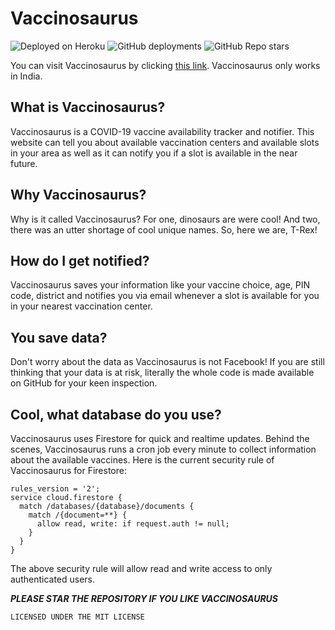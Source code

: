 # Vaccinosaurus

![Deployed on Heroku](https://img.shields.io/badge/Website-Deployed%20On%20Heroku-6567a5) ![GitHub deployments](https://img.shields.io/github/deployments/luciferreeves/vaccinosaurus/vaccinosaurus?label=Deployment%20State) ![GitHub Repo stars](https://img.shields.io/github/stars/luciferreeves/vaccinosaurus?label=Stars)

You can visit Vaccinosaurus by clicking [this link](https://vaccinosaurus.herokuapp.com/). Vaccinosaurus only works in India.

## What is Vaccinosaurus?

Vaccinosaurus is a COVID-19 vaccine availability tracker and notifier. This website can tell you about available vaccination centers and available slots in your area as well as it can notify you if a slot is available in the near future. 

## Why Vaccinosaurus?

Why is it called Vaccinosaurus? For one, dinosaurs are were cool! And two, there was an utter shortage of cool unique names. So, here we are, T-Rex!

## How do I get notified?

Vaccinosaurus saves your information like your vaccine choice, age, PIN code, district and notifies you via email whenever a slot is available for you in your nearest vaccination center.

## You save data?

Don't worry about the data as Vaccinosaurus is not Facebook! If you are still thinking that your data is at risk, literally the whole code is made available on GitHub for your keen inspection.

## Cool, what database do you use?

Vaccinosaurus uses Firestore for quick and realtime updates. Behind the scenes, Vaccinosaurus runs a cron job every minute to collect information about the available vaccines. Here is the current security rule of Vaccinosaurus for Firestore:

````
rules_version = '2';
service cloud.firestore {
  match /databases/{database}/documents {
    match /{document=**} {
      allow read, write: if request.auth != null;
    }
  }
}
````

The above security rule will allow read and write access to only authenticated users.

**_PLEASE STAR THE REPOSITORY IF YOU LIKE VACCINOSAURUS_**

`LICENSED UNDER THE MIT LICENSE`
